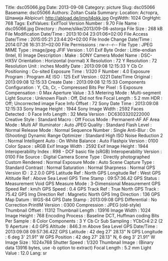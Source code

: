 Title: dsc05066.jpg
Date: 2013-09-08
Category: picture
Slug: dsc05066
Basename: dsc05066
Authors: Zoltan Csala
Summary:
Location: Асторга, Шпанија
Ablpicurl: http://abload.de/img/t4pkk.jpg
OrgWdth: 1024
OrgHght: 768
Tags:
ExifValues: ExifTool Version Number : 9.70
            File Name : dsc05066.jpg
            Directory : /home/slike/2013/09-08-astorga
            File Size : 268 kB
            File Modification Date/Time : 2013:10:04 23:01:06+02:00
            File Access Date/Time : 2015:05:21 23:44:20+02:00
            File Inode Change Date/Time : 2014:07:26 16:31:31+02:00
            File Permissions : rw-r--r--
            File Type : JPEG
            MIME Type : image/jpeg
            JFIF Version : 1.01
            Exif Byte Order : Little-endian (Intel, II)
            Image Description :
            Make : SONY
            Camera Model Name : DSC-HX5V
            Orientation : Horizontal (normal)
            X Resolution : 72
            Y Resolution : 72
            Resolution Unit : inches
            Modify Date : 2013:09:08 12:15:33
            Y Cb Cr Positioning : Co-sited
            Exposure Time : 1/320
            F Number : 4.0
            Exposure Program : Program AE
            ISO : 125
            Exif Version : 0221
            Date/Time Original : 2013:09:08 12:15:33
            Create Date : 2013:09:08 12:15:33
            Components Configuration : Y, Cb, Cr, -
            Compressed Bits Per Pixel : 5
            Exposure Compensation : 0
            Max Aperture Value : 3.5
            Metering Mode : Multi-segment
            Light Source : Unknown
            Flash : Off, Did not fire
            Focal Length : 5.2 mm
            HDR : Off; Uncorrected image
            Face Info Offset : 72
            Sony Date Time : 2013:09:08 12:15:33
            Sony Image Height : 1944
            Sony Image Width : 2592
            Faces Detected : 0
            Face Info Length : 32
            Meta Version : DC6303320222000
            Creative Style : Standard
            Macro : Off
            Focus Mode : Permanent-AF
            AF Area Mode : Multi
            AF Illuminator : Auto
            JPEG Quality : Standard
            Flash Level : Normal
            Release Mode : Normal
            Sequence Number : Single
            Anti-Blur : On (Shooting)
            Dynamic Range Optimizer : Standard
            High ISO Noise Reduction 2 : Normal
            Intelligent Auto : On
            White Balance : Auto
            Flashpix Version : 0100
            Color Space : sRGB
            Exif Image Width : 2592
            Exif Image Height : 1944
            Interoperability Index : R98 - DCF basic file (sRGB)
            Interoperability Version : 0100
            File Source : Digital Camera
            Scene Type : Directly photographed
            Custom Rendered : Normal
            Exposure Mode : Auto
            Scene Capture Type : Standard
            Contrast : Normal
            Saturation : Normal
            Sharpness : Normal
            GPS Version ID : 2.2.0.0
            GPS Latitude Ref : North
            GPS Longitude Ref : West
            GPS Altitude Ref : Above Sea Level
            GPS Time Stamp : 09:57:36.42
            GPS Status : Measurement Void
            GPS Measure Mode : 3-Dimensional Measurement
            GPS Speed Ref : km/h
            GPS Speed : 0.4
            GPS Track Ref : True North
            GPS Track : 75.42
            GPS Img Direction Ref : Magnetic North
            GPS Img Direction : 136
            GPS Map Datum : WGS-84
            GPS Date Stamp : 2013:09:08
            GPS Differential : No Correction
            PrintIM Version : 0300
            Compression : JPEG (old-style)
            Thumbnail Offset : 11312
            Thumbnail Length : 13916
            Image Width : 1024
            Image Height : 768
            Encoding Process : Baseline DCT, Huffman coding
            Bits Per Sample : 8
            Color Components : 3
            Y Cb Cr Sub Sampling : YCbCr4:2:2 (2 1)
            Aperture : 4.0
            GPS Altitude : 846.3 m Above Sea Level
            GPS Date/Time : 2013:09:08 09:57:36.42Z
            GPS Latitude : 42 deg 27' 28.13" N
            GPS Longitude : 6 deg 3' 21.91" W
            GPS Position : 42 deg 27' 28.13" N, 6 deg 3' 21.91" W
            Image Size : 1024x768
            Shutter Speed : 1/320
            Thumbnail Image : (Binary data 13916 bytes, use -b option to extract)
            Focal Length : 5.2 mm
            Light Value : 12.0
Lang: sr

